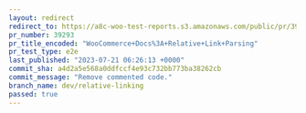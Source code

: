 ```yaml
---
layout: redirect
redirect_to: https://a8c-woo-test-reports.s3.amazonaws.com/public/pr/39293/e2e/index.html
pr_number: 39293
pr_title_encoded: "WooCommerce+Docs%3A+Relative+Link+Parsing"
pr_test_type: e2e
last_published: "2023-07-21 06:26:13 +0000"
commit_sha: a4d2a5e568a0ddfccf4e93c732bb773ba38262cb
commit_message: "Remove commented code."
branch_name: dev/relative-linking
passed: true
---
```

